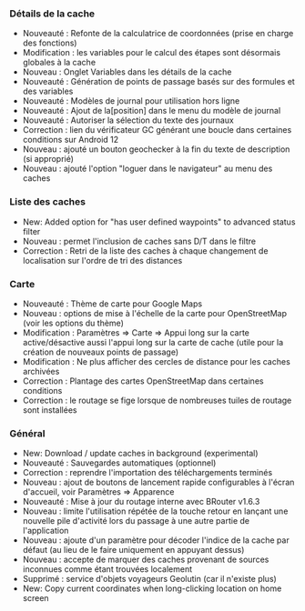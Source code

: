 ### Détails de la cache

- Nouveauté : Refonte de la calculatrice de coordonnées (prise en charge des fonctions)
- Modification : les variables pour le calcul des étapes sont désormais globales à la cache
- Nouveau : Onglet Variables dans les détails de la cache
- Nouveauté : Génération de points de passage basés sur des formules et des variables
- Nouveauté : Modèles de journal pour utilisation hors ligne
- Nouveauté : Ajout de la\[position\] dans le menu du modèle de journal
- Nouveauté : Autoriser la sélection du texte des journaux
- Correction : lien du vérificateur GC générant une boucle dans certaines conditions sur Android 12
- Nouveau : ajouté un bouton geochecker à la fin du texte de description (si approprié)
- Nouveau : ajouté l'option "loguer dans le navigateur" au menu des caches

### Liste des caches

- New: Added option for "has user defined waypoints" to advanced status filter
- Nouveau : permet l'inclusion de caches sans D/T dans le filtre
- Correction : Retri de la liste des caches à chaque changement de localisation sur l'ordre de tri des distances

### Carte

- Nouveauté : Thème de carte pour Google Maps
- Nouveau : options de mise à l'échelle de la carte pour OpenStreetMap (voir les options du thème)
- Modification : Paramètres => Carte => Appui long sur la carte active/désactive aussi l'appui long sur la carte de cache (utile pour la création de nouveaux points de passage)
- Modification : Ne plus afficher des cercles de distance pour les caches archivées
- Correction : Plantage des cartes OpenStreetMap dans certaines conditions
- Correction : le routage se fige lorsque de nombreuses tuiles de routage sont installées

### Général

- New: Download / update caches in background (experimental)
- Nouveauté : Sauvegardes automatiques (optionnel)
- Correction : reprendre l'importation des téléchargements terminés
- Nouveau : ajout de boutons de lancement rapide configurables à l'écran d'accueil, voir Paramètres => Apparence
- Nouveauté : Mise à jour du routage interne avec BRouter v1.6.3
- Nouveau : limite l'utilisation répétée de la touche retour en lançant une nouvelle pile d'activité lors du passage à une autre partie de l'application
- Nouveau : ajoute d'un paramètre pour décoder l'indice de la cache par défaut (au lieu de le faire uniquement en appuyant dessus)
- Nouveau : accepte de marquer des caches provenant de sources inconnues comme étant trouvées localement
- Supprimé : service d'objets voyageurs Geolutin (car il n'existe plus)
- New: Copy current coordinates when long-clicking location on home screen

